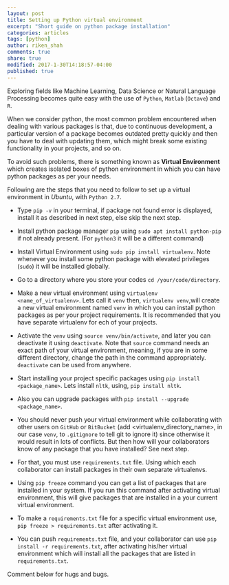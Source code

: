 ```yaml
---
layout: post
title: Setting up Python virtual environment
excerpt: "Short guide on python package installation"
categories: articles
tags: [python]
author: riken_shah
comments: true
share: true
modified: 2017-1-30T14:18:57-04:00
published: true
---
```


Exploring fields like Machine Learning, Data Science or Natural Language Processing becomes quite easy with the use of `Python`, `Matlab` (`Octave`) and `R`.

When we consider python, the most common problem encountered when dealing with various packages is that, due to continuous development, a particular version of a package becomes outdated pretty quickly and then you have to deal with updating them, which might break some existing functionality in your projects, and so on. 

To avoid such problems, there is something known as **Virtual Environment** which creates isolated boxes of python environment in which you can have python packages as per your needs. 

Following are the steps that you need to follow to set up a virtual environment in *Ubuntu*, with `Python 2.7`.

- Type `pip -v` in your terminal, if package not found error is displayed, install it as described in next step, else skip the next step.

- Install python package manager `pip` using `sudo apt install python-pip` if not already present. (For `python3` it will be a different command)

- Install Virtual Environment using `sudo pip install virtualenv`. Note whenever you install some python package with elevated privileges (`sudo`) it will be installed globally.

- Go to a directory where you store your codes `cd /your/code/directory`.

- Make a new virtual environment using `virtualenv <name_of_virtualenv>`. Lets call it `venv` then, `virtualenv venv`,will create a new virtual environment named `venv` in which you can install python packages as per your project requirements. It is recommended that you have separate virtualenv for ech of your projects.

- Activate the `venv` using `source venv/bin/activate`, and later you can deactivate it using `deactivate`. Note that `source` command needs an exact path of your virtual environment, meaning, if you are in some different directory, change the path in the command appropriately. `deactivate` can be used from anywhere.

- Start installing your project specific packages using `pip install <package_name>`. Lets install `nltk`, using, `pip install nltk`.

- Also you can upgrade packages with `pip install --upgrade <package_name>`.

- You should never push your virtual environment while collaborating with other users on `GitHub` or `BitBucket` (add <virtualenv_directory_name>, in our case `venv`, to `.gitignore` to tell git to ignore it) since otherwise it would result in lots of conflicts. But then how will your collaborators know of any package that you have installed? See next step. 

- For that, you must use `requirements.txt` file. Using which each collaborator can install packages in their own separate virtualenvs.

- Using `pip freeze` command you can get a list of packages that are installed in your system. If you run this command after activating virtual environment, this will give packages that are installed in a your current virtual environment.

- To make a `requirements.txt` file for a specific virtual environment use, `pip freeze > requirements.txt` after activating it.

- You can push `requirements.txt` file, and your collaborator can use `pip install -r requirements.txt`, after activating his/her virtual environment which will install all the packages that are listed in `requirements.txt`.

Comment below for hugs and bugs.